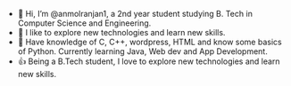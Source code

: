 - 👋 Hi, I’m @anmolranjan1, a 2nd year student studying B. Tech in Computer Science and Engineering.
- 👀 I like to explore new technologies and learn new skills.
- 🌱 Have knowledge of C, C++, wordpress, HTML and know some basics of Python.
      Currently learning Java, Web dev and App Development.
- 👍 Being a B.Tech student, I love to explore new technologies and learn new skills.

<!---
anmolranjan1/anmolranjan1 is a ✨ special ✨ repository because its `README.md` (this file) appears on your GitHub profile.
You can click the Preview link to take a look at your changes.
--->
